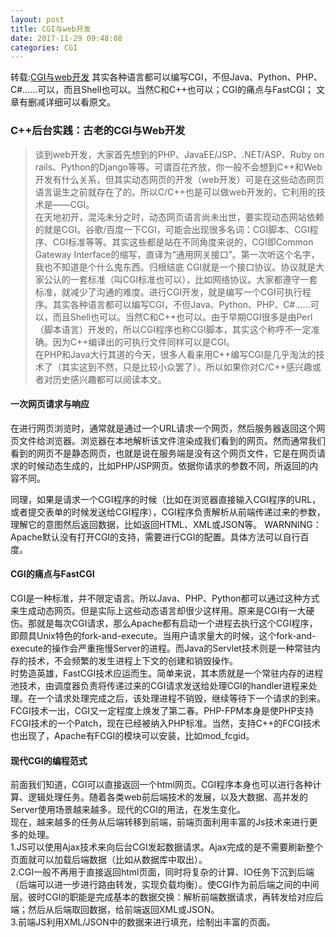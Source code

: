 ```yaml
---
layout: post
title: CGI与web开发
date: 2017-11-29 09:48:08
categories: CGI
---
```




转载:[CGI与web开发](http://blog.csdn.net/guoke312/article/details/53405420)
其实各种语言都可以编写CGI，不但Java、Python、PHP、C#……可以，而且Shell也可以。当然C和C++也可以；CGI的痛点与FastCGI；
文章有删减详细可以看原文。

<!-- excerpt -->
<!-- toc -->

### C++后台实践：古老的CGI与Web开发

> 谈到web开发，大家首先想到的PHP、JavaEE/JSP、.NET/ASP、Ruby on rails、Python的Django等等。可谓百花齐放，你一般不会想到C++和Web开发有什么关系，但其实动态网页的开发（web开发）可是在这些动态网页语言诞生之前就存在了的。所以C/C++也是可以做web开发的，它利用的技术是——CGI。  
在天地初开，混沌未分之时，动态网页语言尚未出世，要实现动态网站依赖的就是CGI。谷歌/百度一下CGI，可能会出现很多名词：CGI脚本、CGI程序、CGI标准等等。其实这些都是站在不同角度来说的，CGI即Common Gateway Interface的缩写，直译为“通用网关接口”。第一次听这个名字，我也不知道是个什么鬼东西。归根结底 CGI就是一个接口协议。协议就是大家公认的一套标准（叫CGI标准也可以），比如网络协议。大家都遵守一套标准，就减少了沟通的难度。进行CGI开发，就是编写一个CGI可执行程序。其实各种语言都可以编写CGI，不但Java、Python、PHP、C#……可以，而且Shell也可以。当然C和C++也可以。由于早期CGI很多是由Perl（脚本语言）开发的，所以CGI程序也称CGI脚本，其实这个称呼不一定准确。因为C++编译出的可执行文件同样可以是CGI。  
 在PHP和Java大行其道的今天，很多人看来用C++编写CGI是几乎淘汰的技术了（其实这到不然，只是比较小众罢了）。所以如果你对C/C++感兴趣或者对历史感兴趣都可以阅读本文。  
 
#### 一次网页请求与响应
在进行网页浏览时，通常就是通过一个URL请求一个网页，然后服务器返回这个网页文件给浏览器。浏览器在本地解析该文件渲染成我们看到的网页。然而通常我们看到的网页不是静态网页，也就是说在服务端是没有这个网页文件，它是在网页请求的时候动态生成的，比如PHP/JSP网页。依据你请求的参数不同，所返回的内容不同。  

 同理，如果是请求一个CGI程序的时候（比如在浏览器直接输入CGI程序的URL，或者提交表单的时候发送给CGI程序），CGI程序负责解析从前端传递过来的参数，理解它的意图然后返回数据，比如返回HTML、XML或JSON等。
WARNNING：Apache默认没有打开CGI的支持，需要进行CGI的配置。具体方法可以自行百度。  

#### CGI的痛点与FastCGI
CGI是一种标准，并不限定语言。所以Java、PHP、Python都可以通过这种方式来生成动态网页。但是实际上这些动态语言却很少这样用。原来是CGI有一大硬伤。那就是每次CGI请求，那么Apache都有启动一个进程去执行这个CGI程序，即颇具Unix特色的fork-and-execute。当用户请求量大的时候，这个fork-and-execute的操作会严重拖慢Server的进程。而Java的Servlet技术则是一种常驻内存的技术，不会频繁的发生进程上下文的创建和销毁操作。  
时势造英雄，FastCGI技术应运而生。简单来说，其本质就是一个常驻内存的进程池技术，由调度器负责将传递过来的CGI请求发送给处理CGI的handler进程来处理。在一个请求处理完成之后，该处理进程不销毁，继续等待下一个请求的到来。FCGI技术一出，CGI又一定程度上焕发了第二春。PHP-FPM本身是使PHP支持FCGI技术的一个Patch，现在已经被纳入PHP标准。当然，支持C++的FCGI技术也出现了，Apache有FCGI的模块可以安装，比如mod_fcgid。  

#### 现代CGI的编程范式
前面我们知道，CGI可以直接返回一个html网页。CGI程序本身也可以进行各种计算、逻辑处理任务。随着各类web前后端技术的发展，以及大数据、高并发的Server使用场景越来越多。现代的CGI的用法，在发生变化。  
现在，越来越多的任务从后端转移到前端，前端页面利用丰富的Js技术来进行更多的处理。  
1.JS可以使用Ajax技术来向后台CGI发起数据请求。Ajax完成的是不需要刷新整个页面就可以加载后端数据（比如从数据库中取出）。  
2.CGI一般不再用于直接返回html页面，同时将复杂的计算、IO任务下沉到后端（后端可以进一步进行路由转发，实现负载均衡）。使CGI作为前后端之间的中间层。彼时CGI的职能是完成基本的数据交换：解析前端数据请求，再转发给对应后端；然后从后端取回数据，给前端返回XML或JSON。  
3.前端JS利用XML/JSON中的数据来进行填充，绘制出丰富的页面。